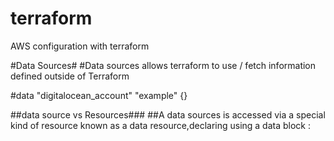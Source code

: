 # terraform
AWS configuration with terraform


#Data Sources#
#Data sources allows terraform to use / fetch information defined outside of Terraform

#data "digitalocean_account" "example" {} 

##data source vs Resources###
##A data sources is accessed via a special kind of resource known as a data resource,declaring using a data block :

